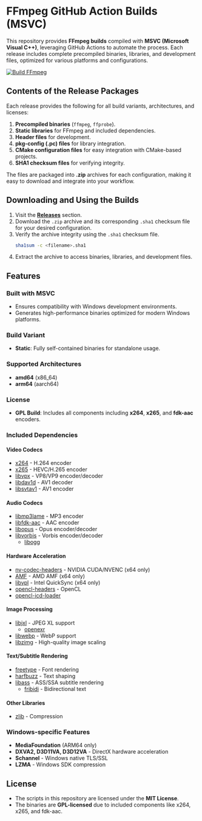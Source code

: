 # FFmpeg GitHub Action Builds (MSVC)

This repository provides **FFmpeg builds** compiled with **MSVC (Microsoft Visual C++)**, leveraging GitHub Actions to automate the process. Each release includes complete precompiled binaries, libraries, and development files, optimized for various platforms and configurations.

[![Build FFmpeg](https://github.com/System233/ffmpeg-builds/actions/workflows/build.yml/badge.svg?event=push)](https://github.com/System233/ffmpeg-builds/actions/workflows/build.yml)

## Contents of the Release Packages

Each release provides the following for all build variants, architectures, and licenses:

1. **Precompiled binaries** (`ffmpeg`, `ffprobe`).
2. **Static libraries** for FFmpeg and included dependencies.
3. **Header files** for development.
4. **pkg-config (.pc) files** for library integration.
5. **CMake configuration files** for easy integration with CMake-based projects.
6. **SHA1 checksum files** for verifying integrity.

The files are packaged into **.zip** archives for each configuration, making it easy to download and integrate into your workflow.

## Downloading and Using the Builds

1. Visit the **[Releases](https://github.com/System233/ffmpeg-msvc-prebuilt/releases)** section.
2. Download the `.zip` archive and its corresponding `.sha1` checksum file for your desired configuration.
3. Verify the archive integrity using the `.sha1` checksum file.
   ```sh
   sha1sum -c <filename>.sha1
   ```
4. Extract the archive to access binaries, libraries, and development files.

## Features

### Built with MSVC

- Ensures compatibility with Windows development environments.
- Generates high-performance binaries optimized for modern Windows platforms.

### Build Variant

- **Static**: Fully self-contained binaries for standalone usage.

### Supported Architectures

- **amd64** (x86_64)
- **arm64** (aarch64)

### License

- **GPL Build**: Includes all components including **x264**, **x265**, and **fdk-aac** encoders.

### Included Dependencies

#### Video Codecs
- [x264](https://code.videolan.org/videolan/x264.git) - H.264 encoder
- [x265](https://bitbucket.org/multicoreware/x265_git.git) - HEVC/H.265 encoder
- [libvpx](https://github.com/webmproject/libvpx.git) - VP8/VP9 encoder/decoder
- [libdav1d](https://code.videolan.org/videolan/dav1d.git) - AV1 decoder
- [libsvtav1](https://gitlab.com/AOMediaCodec/SVT-AV1.git) - AV1 encoder

#### Audio Codecs
- [libmp3lame](https://github.com/lame-mirror/lame.git) - MP3 encoder
- [libfdk-aac](https://github.com/mstorsjo/fdk-aac.git) - AAC encoder
- [libopus](https://github.com/xiph/opus.git) - Opus encoder/decoder
- [libvorbis](https://github.com/xiph/vorbis.git) - Vorbis encoder/decoder
  - [libogg](https://github.com/xiph/ogg.git)

#### Hardware Acceleration
- [nv-codec-headers](https://github.com/FFmpeg/nv-codec-headers.git) - NVIDIA CUDA/NVENC (x64 only)
- [AMF](https://github.com/GPUOpen-LibrariesAndSDKs/AMF.git) - AMD AMF (x64 only)
- [libvpl](https://github.com/intel/libvpl.git) - Intel QuickSync (x64 only)
- [opencl-headers](https://github.com/KhronosGroup/OpenCL-Headers.git) - OpenCL
- [opencl-icd-loader](https://github.com/KhronosGroup/OpenCL-ICD-Loader.git)

#### Image Processing
- [libjxl](https://github.com/libjxl/libjxl.git) - JPEG XL support
  - [openexr](https://github.com/AcademySoftwareFoundation/openexr.git)
- [libwebp](https://github.com/webmproject/libwebp.git) - WebP support
- [libzimg](https://github.com/sekrit-twc/zimg.git) - High-quality image scaling

#### Text/Subtitle Rendering
- [freetype](https://gitlab.freedesktop.org/freetype/freetype.git) - Font rendering
- [harfbuzz](https://github.com/harfbuzz/harfbuzz.git) - Text shaping
- [libass](https://github.com/libass/libass.git) - ASS/SSA subtitle rendering
  - [fribidi](https://github.com/fribidi/fribidi.git) - Bidirectional text

#### Other Libraries
- [zlib](https://github.com/madler/zlib.git) - Compression


### Windows-specific Features

- **MediaFoundation** (ARM64 only)
- **DXVA2, D3D11VA, D3D12VA** - DirectX hardware acceleration
- **Schannel** - Windows native TLS/SSL
- **LZMA** - Windows SDK compression

## License

- The scripts in this repository are licensed under the **MIT License**.
- The binaries are **GPL-licensed** due to included components like x264, x265, and fdk-aac.
